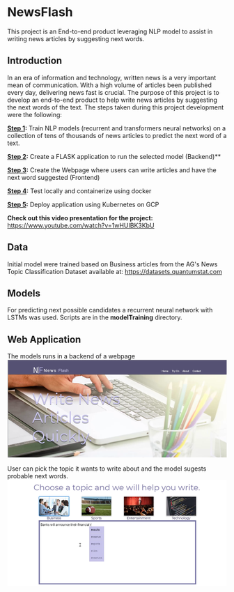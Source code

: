 # NewsFlash
This project is an End-to-end product leveraging NLP model to assist in writing news articles by suggesting next words.

## Introduction
In an era of information and technology, written news is a very important mean of communication. With a high volume of articles been published every day, delivering news fast is crucial. The purpose of this project is to develop an end-to-end product to help write news articles by suggesting the next words of the text. The steps taken during this project development were the following:

**[Step 1](https://medium.com/@kmacver/developing-a-end-to-end-nlp-text-generator-application-part-1-92a5f82816b4):** Train NLP models (recurrent and transformers neural networks) on a collection of tens of thousands of news articles to predict the next word of a text.  

**[Step 2](https://medium.com/@kmacver/developing-end-to-end-nlp-text-generator-application-part-2-full-stack-with-flask-uwsgi-and-d46c7579d80c):** Create a FLASK application to run the selected model (Backend)**

**[Step 3](https://medium.com/@kmacver/developing-end-to-end-nlp-text-generator-application-part-3-using-docker-and-deploying-app-2f1ce049eec8):** Create the Webpage where users can write articles and have the next word suggested (Frontend)

**[Step 4](https://medium.com/@kmacver/developing-end-to-end-nlp-text-generator-application-part-4-deploying-app-on-kubernetes-in-9687e613ccd3):** Test locally and containerize using docker

**[Step 5](https://medium.com/@kmacver/developing-a-end-to-end-nlp-text-generator-application-part-5-develop-ci-cd-architecture-to-937ed0049b3):** Deploy application using Kubernetes on GCP

**Check out this video presentation for the project:**   https://www.youtube.com/watch?v=1wHUIBK3KbU

## Data
Initial model were trained based on Business articles from the AG's News Topic Classification Dataset available at: https://datasets.quantumstat.com


## Models
For predicting next possible candidates a recurrent neural network with LSTMs was used.
Scripts are in the **modelTraining** directory.

## Web Application
The models runs in a backend of a webpage
![](images/webpagehome.PNG)


User can pick the topic it wants to write about and the model sugests probable next words.
![](images/webpagetext.PNG)

